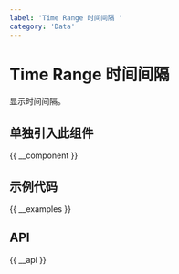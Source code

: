 ```yaml
---
label: 'Time Range 时间间隔 '
category: 'Data'
---
```


# Time Range 时间间隔

显示时间间隔。

## 单独引入此组件

{{ __component }}

## 示例代码

{{ __examples }}

## API

{{ __api }}
